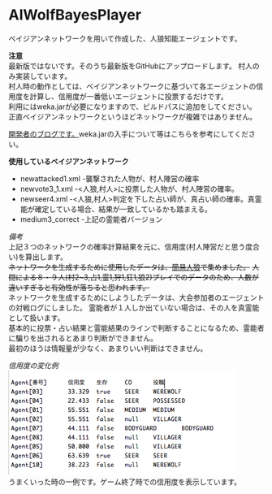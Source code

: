# AIWolfBayesPlayer
ベイジアンネットワークを用いて作成した、人狼知能エージェントです。

**注意**  
最新版ではないです。そのうち最新版をGitHubにアップロードします。
村人のみ実装しています。  
村人時の動作としては、ベイジアンネットワークに基づいて各エージェントの信用度を計算し、信用度が一番低いエージェントに投票するだけです。  
利用にはweka.jarが必要になりますので、ビルドパスに追加をしてください。  
正直ベイジアンネットワークというほどネットワークが複雑ではありません。  


[開発者のブログです。](http://informationstudent.blog.fc2.com/blog-entry-28.html "開発者のブログ")weka.jarの入手について等はこちらを参考にしてください。  

**使用しているベイジアンネットワーク**
* newattacked1.xml -襲撃された人物が、村人陣営の確率
* newvote3_1.xml  -<人狼,村人>に投票した人物が、村人陣営の確率。
* newseer4.xml    -<人狼,村人>判定を下した占い師が、真占い師の確率。真霊能が確定している場合、結果が一致しているかも踏まえる。  
* medium3_correct -上記の霊能者バージョン

*備考*  
上記３つのネットワークの確率計算結果を元に、信用度(村人陣営だと思う度合い)を算出します。  
~~ネットワークを生成するために使用したデータは、[簡易人狼](http://kindai-csg.com/member/contents/jinrou/)で集めました。~~
~~人間による８・９人(村2~3,占1,霊1,狩1,狂1,狼2)プレイでのデータのため、人数が違いすぎると有効性が落ちると思われます。~~  
ネットワークを生成するためにしようしたデータは、大会参加者のエージェントの対戦ログにしました。
霊能者が１人しか出ていない場合は、その人を真霊能として扱います。  
基本的に投票・占い結果と霊能結果のラインで判断することになるため、霊能者に騙りを出されるとあまり判断ができません。  
最初のほうは情報量が少なく、あまりいい判断はできません。


*信用度の変化例*  
![result](result.png)  
うまくいった時の一例です。ゲーム終了時での信用度を表示しています。
